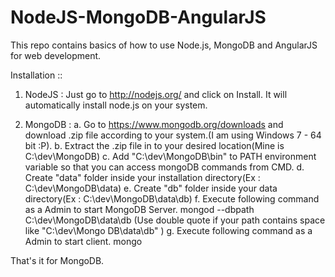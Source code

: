 NodeJS-MongoDB-AngularJS
========================

This repo contains basics of how to use Node.js, MongoDB and AngularJS for web development.

Installation ::

1. NodeJS : 
  Just go to http://nodejs.org/ and click on Install. It will automatically install node.js on your system.

2. MongoDB :
  a. Go to https://www.mongodb.org/downloads and download .zip file according to your system.(I am using Windows 7 - 64 bit :P).
  b. Extract the .zip file in to your desired location(Mine is C:\dev\MongoDB)
  c. Add "C:\dev\MongoDB\bin" to PATH environment variable so that you can access mongoDB commands from CMD.
  d. Create "data" folder inside your installation directory(Ex : C:\dev\MongoDB\data)
  e. Create "db" folder inside your data directory(Ex : C:\dev\MongoDB\data\db)
  f. Execute following command as a Admin to start MongoDB Server.
        mongod --dbpath C:\dev\MongoDB\data\db (Use double quote if your path contains space like "C:\dev\Mongo DB\data\db" )
  g. Execute following command as a Admin to start client. 
        mongo
  
  That's it for MongoDB.
